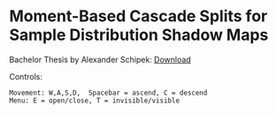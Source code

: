 # Moment-Based Cascade Splits for Sample Distribution Shadow Maps

Bachelor Thesis by Alexander Schipek: [Download](https://drive.google.com/file/d/1J3Ww1bN4gI_2v7lNSVptaxKLOjZqF8Rl/view?usp=sharing)

Controls:
    
    Movement: W,A,S,D,  Spacebar = ascend, C = descend
    Menu: E = open/close, T = invisible/visible
